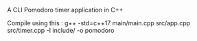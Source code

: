 A CLI Pomodoro timer application in C++

Compile using this :
g++ -std=c++17 main/main.cpp src/app.cpp src/timer.cpp -I include/ -o pomodoro